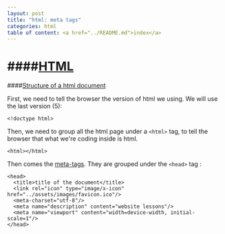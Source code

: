 ```yaml
---
layout: post
title: "html: meta tags"
categories: html
table of content: <a href="../README.md">index</a>
---
```


####[HTML](#html)
====

####[Structure of a html document](#structure-of-a-html-document)

First, we need to tell the browser the version of html we using.
We will use the last version (5):

```
<!doctype html>
```

Then, we need to group all the html page under a ``<html>`` tag, to
tell the browser that what we're coding inside is html.

```
<html></html>
```

Then comes the [meta-tags](./2014-09-13-html-meta-tags.markdown).
They are grouped under the ``<head>`` tag :

```
<head>
  <title>title of the document</title>
  <link rel="icon" type="image/x-icon" href="../assets/images/favicon.ico"/>
  <meta-charset="utf-8"/>
  <meta name="description" content="website lessons"/>
  <meta name="viewport" content="width=device-width, initial-scale=1"/>
</head>
```





